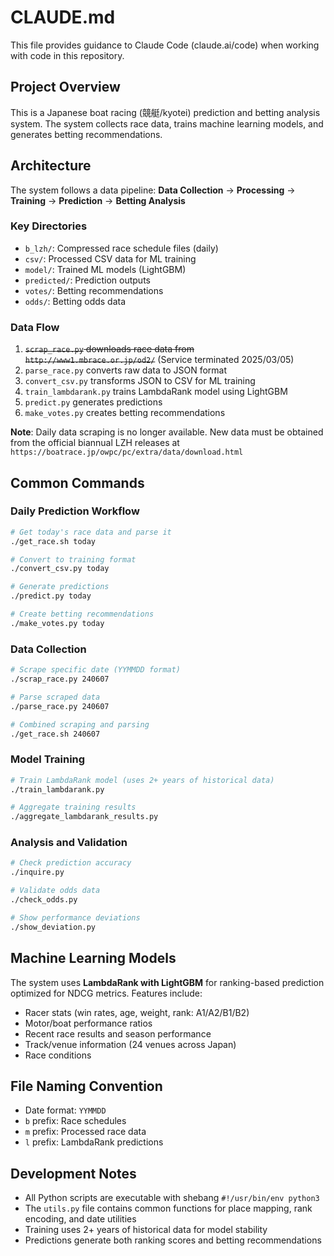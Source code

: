 # CLAUDE.md

This file provides guidance to Claude Code (claude.ai/code) when working with code in this repository.

## Project Overview

This is a Japanese boat racing (競艇/kyotei) prediction and betting analysis system. The system collects race data, trains machine learning models, and generates betting recommendations.

## Architecture

The system follows a data pipeline: **Data Collection** → **Processing** → **Training** → **Prediction** → **Betting Analysis**

### Key Directories
- `b_lzh/`: Compressed race schedule files (daily)
- `csv/`: Processed CSV data for ML training
- `model/`: Trained ML models (LightGBM)
- `predicted/`: Prediction outputs
- `votes/`: Betting recommendations
- `odds/`: Betting odds data

### Data Flow
1. ~~`scrap_race.py` downloads race data from `http://www1.mbrace.or.jp/od2/`~~ (Service terminated 2025/03/05)
2. `parse_race.py` converts raw data to JSON format
3. `convert_csv.py` transforms JSON to CSV for ML training
4. `train_lambdarank.py` trains LambdaRank model using LightGBM
5. `predict.py` generates predictions
6. `make_votes.py` creates betting recommendations

**Note**: Daily data scraping is no longer available. New data must be obtained from the official biannual LZH releases at `https://boatrace.jp/owpc/pc/extra/data/download.html`

## Common Commands

### Daily Prediction Workflow
```bash
# Get today's race data and parse it
./get_race.sh today

# Convert to training format
./convert_csv.py today

# Generate predictions
./predict.py today

# Create betting recommendations  
./make_votes.py today
```

### Data Collection
```bash
# Scrape specific date (YYMMDD format)
./scrap_race.py 240607

# Parse scraped data
./parse_race.py 240607

# Combined scraping and parsing
./get_race.sh 240607
```

### Model Training
```bash
# Train LambdaRank model (uses 2+ years of historical data)
./train_lambdarank.py

# Aggregate training results
./aggregate_lambdarank_results.py
```

### Analysis and Validation
```bash
# Check prediction accuracy
./inquire.py

# Validate odds data
./check_odds.py

# Show performance deviations
./show_deviation.py
```

## Machine Learning Models

The system uses **LambdaRank with LightGBM** for ranking-based prediction optimized for NDCG metrics. Features include:
- Racer stats (win rates, age, weight, rank: A1/A2/B1/B2)
- Motor/boat performance ratios  
- Recent race results and season performance
- Track/venue information (24 venues across Japan)
- Race conditions

## File Naming Convention

- Date format: `YYMMDD`
- `b` prefix: Race schedules
- `m` prefix: Processed race data
- `l` prefix: LambdaRank predictions

## Development Notes

- All Python scripts are executable with shebang `#!/usr/bin/env python3`
- The `utils.py` file contains common functions for place mapping, rank encoding, and date utilities
- Training uses 2+ years of historical data for model stability
- Predictions generate both ranking scores and betting recommendations